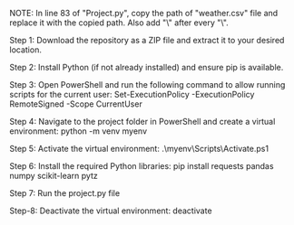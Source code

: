 NOTE: In line 83 of "Project.py", copy the path of "weather.csv" file and replace it with the copied path. Also add "\\" after every "\\".

Step 1: Download the repository as a ZIP file and extract it to your desired location.

Step 2: Install Python (if not already installed) and ensure pip is available.

Step 3: Open PowerShell and run the following command to allow running scripts for the current user:
        Set-ExecutionPolicy -ExecutionPolicy RemoteSigned -Scope CurrentUser

Step 4: Navigate to the project folder in PowerShell and create a virtual environment:
        python -m venv myenv

Step 5: Activate the virtual environment:
        .\myenv\Scripts\Activate.ps1

Step 6: Install the required Python libraries:
        pip install requests pandas numpy scikit-learn pytz

Step 7: Run the project.py file

Step-8: Deactivate the virtual environment:
        deactivate
